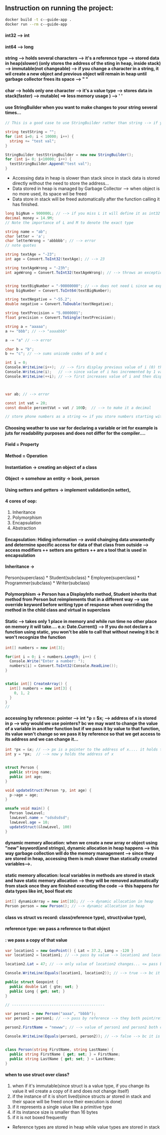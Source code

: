 ## Instruction on running the project:

```bash
docker build -t c--guide-app .
docker run --rm c--guide-app
```


#### int32 --> int
#### int64 --> long 
#### string --> holds several characters --> it's a reference type --> stored data in heap(slower) (only stores the address of the sting in heap, inside stack) --> immutable(not changeable) --> if you change a character in a string, it wil create a new object and previous object will remain in heap until garbage collector frees its space  -->  "  "
#### char --> holds only one character --> it's a value type --> stores data in stack(faster) --> mutable( ==> less memory usage ) --> ' '
#### use StringBuilder when you want to make changes to your string several times...

```cs
// This is a good case to use StringBuilder rather than string --> if you use sting it will create 10000 instances of a string 

string testString = "";
for (int i=0; i < 10000; i++) {
  string += "test val";
}

StringBuilder testStringBuilder = new new StringBuilder();
for (int i= 0; i<10000; i++) {
  testStringBuilder.Append("test val");
}
```


* Accessing data in heap is slower than stack since in stack data is stored directly without the need to store the address...
* Data stored in heap is managed by Garbage Collector --> when object is no more used, its space wil be freed
* Data store in stack will be freed automatically after the function calling it has finished.
```cs
long bigNum = 900000L; // --> if you miss L it will define it as int32
decimal money = 14.9M;
// Note the importance of L and M to denote the exact type

string name = "ab";
char letter = 'a';
char letterWrong = 'abbbbb'; // --> error
// note quotes

string textAge = "-23";
int age = Convert.ToInt32(textAge); // --> 23

string textAgeWrong = "-23h";
int ageWrong = Convert.ToInt32(textAgeWrong); // --> throws an exception error


string textBigNumber = "-90000000"; // --> does not need L since we explicitly define the type in next line
long bigNumber = Convert.ToInt64(textBigNumber);

string textNegative = "-55.2";
double negative = Convert.ToDouble(textNegative);

string textPrecision = "5.0000001";
float precision = Convert.ToSingle(textPrecision);

string a = "aaaaa";
a += "bbb"; // --> "aaaabbb"

a -= "a" // --> error

char b = "b";
b += "c"; // --> sums unicode codes of b and c

int i = 0;
Console.WriteLine(i++);  // --> firs display previous value of i (0) then then adds 1 to it --> 0
Console.WriteLine(i);   // --> since value of i has incremented by 1 value in previous value, here it displays 1 --> 1
Console.WriteLine(++i); // --> first increases value of i and then displays it --> 2



var ab; // --> error

const int vat = 20;
const double percentVat = vat / 100D;  // --> to make it a decimal

// store phone numbers as a string <= if you store numbers starting with 0, 0s at the beginning will be omitted also you may not want to do math on it...


```


#### Choosing weather to use var for declaring a variable or int for example is juts for readability purposes and does not differ for the compiler.... 


#### Field = Property
#### Method = Operation
#### Instantiation -> creating an object of a class
#### Object -> somehow an entity -> book, person
#### Using setters and getters -> implement validation(in setter), 
#### 4 cores of oop:
1. Inheritance
2. Polymorphism
3. Encapsulation
4. Abstraction

#### Encapsulation: Hiding information --> avoid chainging data unwantedly and determine specific access for data of that class from outside --> access modifiers ++ setters ans getters ++ are a tool that is used in encapsulation 
#### Inheritance ->
  Person(superclass)
    * Student(subclass)
    * Employee(superclass)
      * Programmer(subclass)
      * Writer(subclass)
#### Polymorphism -> Person has a DisplayInfo method, Student inherits that method from Person but reimplements that in a different way --> use override keyword before writing type of response when overriding the method in the child class and virtual in superclass

#### Static --> takes only 1 place in memory and while run time no other place on memory it will take.... e.x: Date.Current() --> If you do not declare a function using static, you won't be able to call that without newing it bc it won't recognize the function
```cs
int[] numbers = new int[3];

for(int i = 0; i < numbers.Length; i++) {
  Console.Write("Enter a number: ");
  numbers[i] = Convert.ToInt32(Console.ReadLine());
}


static int[] CreateArray() {
  int[] numbers = new int[3] {
    0, 1, 2
  }
}
// 
```


#### accessing by reference: pointer --> int *p = $x; --> address of x is stored in p --> why would we use pointers? bc we may want to change the value of a variable in another function but if we pass it by value to that function, its value won't change so we pass it by reference so that we get access to its address and we can change it...
```cs
int *px = &x; // --> px is a pointer to the address of x.... it holds the address of x
int y = *px;  // --> now y holds the address of x


struct Person {
  public string name;
  public int age;
}

void updateStruct(Person *p, int age) {
  p->age = age;
}

unsafe void main() {
  Person lowLevel;
  lowLevel.name = "sdsdsdsd";
  lowLevel.age = 10;  
  updateStruct(&lowLevel, 100)
}
```

#### dynamic memory allocation: when we create a new array or object using "new" keyword(and strings), dynamic allocation in heap happens --> this way garbage collection will do the memory management --> since they are stored in heap, accessing them is muh slower than statically created variables-->.

#### static memory allocation: local variables in methods are stored in stack and have static memory allocation --> they will be removed automatically from stack once they are finished executing the code --> this happens for data types like int, bool float etc

```cs
int[] dynamicArray = new int[10]; // --> dynamic allocation in heap
Person person = new Person(); // --> dynamic allocation in heap
```

#### class vs struct vs record: class(reference type), struct(value type), 


#### reference type: we pass a reference to that object
#### : we pass a copy of that value
```cs
var location1 = new GeoPoint() { Lat = 37.2, Long = -120 }
var location2 = location1; // --> pass by value --> location1 and location2 are 2 different objects that just look the same 

location2.Lat = 47; // --> only value of location2 changes... <= pass by value

Console.WriteLine(Equals(location1, location2)); // --> true --> bc it is comparing their types and their values

public struct Geopoint {
  public double Lat { gte; set; }
  public Long { get; set; }
}

// ------------------------------------------

var person1 = new Person("aaaa", "bbbb");
var person2 = person1; // --> pass by reference --> they both point/refer to the same object in memory 

person2.FirstName = "newww"; // --> value of person1 and person2 both change <= pass by reference 

Console.WriteLine(Equals(person1, person2)); // --> false --> bc it is comparing the reference not the value


class Person(string FirstName, string LastName) {
  public string FirstName { get; set; } = FirstName;
  public string LastName { get; set; } = LastName;
}

```
#### when to use struct over class?
1. when if it's immutable(since struct is a value type, if you change its value it wil create a copy of it and does not change itself)
2. if the instance of it is short lived(since structs ar stored in stack and their space will be freed once their execution is done)
3. if it represents a single value like a primitive type
4. if its instance size is smaller than 16 bytes 
5. if it is not boxed frequently

* Reference types are stored in heap while value types are stored in stack